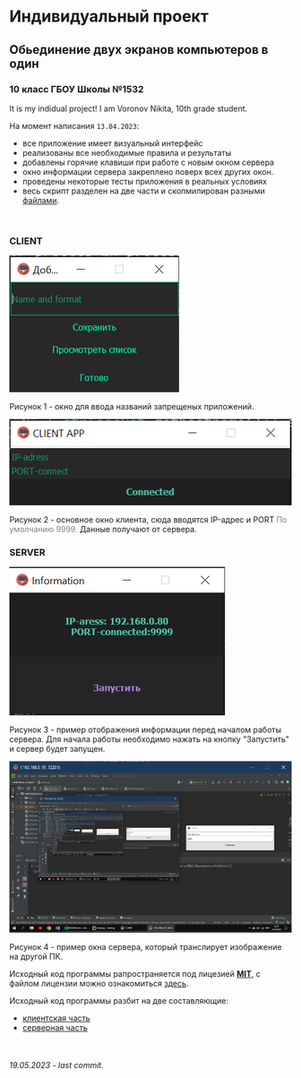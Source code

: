 # Индивидуальный проект
## Обьединение двух экранов компьютеров в один
### 10 класс ГБОУ Школы №1532


It is my indidual project! I am Voronov Nikita, 10th grade student.

На момент написания ```13.04.2023```:
- все приложение имеет визуальный интерфейс
- реализованы все необходимые правила и результаты
- добавлены горячие клавиши при работе с новым окном сервера
- окно информации сервера закреплено поверх всех других окон.
- проведены некоторые тесты приложения в реальных условиях
- весь скрипт разделен на две части и скопмилирован разными [файлами](https://github.com/voronov-nikita/individual-project-2022_2023/releases/tag/v1.0.0).

<br>

### **CLIENT**

![client](/image/client1.png)

Рисунок 1 - окно для ввода названий запрещеных приложений.

![client](/image/client2.png)

Рисунок 2 - основное окно клиента, сюда вводятся IP-адрес и PORT <font color=#808080>По умолчанию 9999.</font> Данные получают от сервера.

### **SERVER**
![server2](/image/server2.png)

Рисунок 3 - пример отображения информации перед началом работы сервера. Для начала работы необходимо нажать на кнопку "Запустить" и сервер будет запущен.

![server](/image/server1.png)

Рисунок 4 - пример окна сервера, который транслирует изображение на другой ПК.

Исходный код программы рапространяется под лицезией [**MIT**](https://ru.wikipedia.org/wiki/%D0%9B%D0%B8%D1%86%D0%B5%D0%BD%D0%B7%D0%B8%D1%8F_MIT), с файлом лицензии можно ознакомиться [здесь](/LICENSE).

Исходный код программы разбит на две составляющие:
- [клиентская часть](/client.py)
- [серверная часть](/server.py)

<br>

###### 19.05.2023 - last commit.



